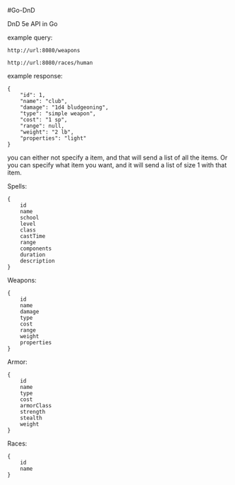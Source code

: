 #Go-DnD

DnD 5e API in Go

example query:

    http://url:8080/weapons
    
    http://url:8080/races/human
    
example response:

    {
        "id": 1,
        "name": "club",
        "damage": "1d4 bludgeoning",
        "type": "simple weapon",
        "cost": "1 sp",
        "range": null,
        "weight": "2 lb",
        "properties": "light"
    }

you can either not specify a item, and that will send a list of all the items.
Or you can specify what item you want, and it will send a list of size 1 with that item.

Spells:

    {
        id
        name
        school
        level
        class
        castTime
        range
        components
        duration
        description
    }
    
Weapons:

    {
        id
        name
        damage
        type
        cost
        range
        weight
        properties
    }
    
Armor:
    
    {
    	id
    	name
    	type
    	cost
    	armorClass
    	strength
    	stealth
    	weight
    }
    
Races:
    
    {
    	id
    	name
    }
